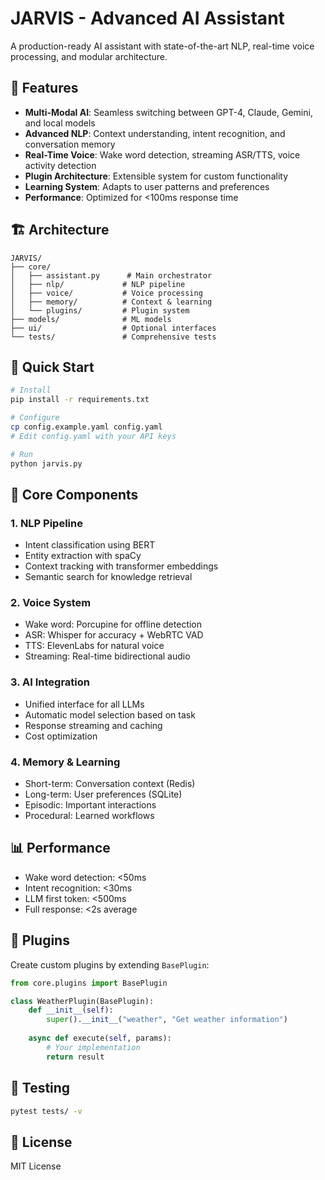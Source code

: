 # JARVIS - Advanced AI Assistant

A production-ready AI assistant with state-of-the-art NLP, real-time voice processing, and modular architecture.

## 🚀 Features

- **Multi-Modal AI**: Seamless switching between GPT-4, Claude, Gemini, and local models
- **Advanced NLP**: Context understanding, intent recognition, and conversation memory
- **Real-Time Voice**: Wake word detection, streaming ASR/TTS, voice activity detection
- **Plugin Architecture**: Extensible system for custom functionality
- **Learning System**: Adapts to user patterns and preferences
- **Performance**: Optimized for <100ms response time

## 🏗️ Architecture

```
JARVIS/
├── core/
│   ├── assistant.py      # Main orchestrator
│   ├── nlp/             # NLP pipeline
│   ├── voice/           # Voice processing
│   ├── memory/          # Context & learning
│   └── plugins/         # Plugin system
├── models/              # ML models
├── ui/                  # Optional interfaces
└── tests/               # Comprehensive tests
```

## 🚦 Quick Start

```bash
# Install
pip install -r requirements.txt

# Configure
cp config.example.yaml config.yaml
# Edit config.yaml with your API keys

# Run
python jarvis.py
```

## 🧠 Core Components

### 1. NLP Pipeline
- Intent classification using BERT
- Entity extraction with spaCy
- Context tracking with transformer embeddings
- Semantic search for knowledge retrieval

### 2. Voice System
- Wake word: Porcupine for offline detection
- ASR: Whisper for accuracy + WebRTC VAD
- TTS: ElevenLabs for natural voice
- Streaming: Real-time bidirectional audio

### 3. AI Integration
- Unified interface for all LLMs
- Automatic model selection based on task
- Response streaming and caching
- Cost optimization

### 4. Memory & Learning
- Short-term: Conversation context (Redis)
- Long-term: User preferences (SQLite)
- Episodic: Important interactions
- Procedural: Learned workflows

## 📊 Performance

- Wake word detection: <50ms
- Intent recognition: <30ms
- LLM first token: <500ms
- Full response: <2s average

## 🔌 Plugins

Create custom plugins by extending `BasePlugin`:

```python
from core.plugins import BasePlugin

class WeatherPlugin(BasePlugin):
    def __init__(self):
        super().__init__("weather", "Get weather information")
    
    async def execute(self, params):
        # Your implementation
        return result
```

## 🧪 Testing

```bash
pytest tests/ -v
```

## 📝 License

MIT License